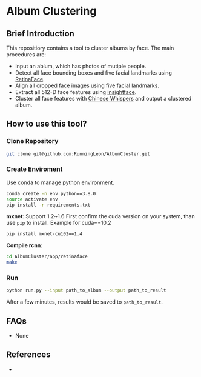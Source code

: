 # Album Clustering

## Brief Introduction

This repositiory contains a tool to cluster albums by face.
The main procedures are:

- Input an ablum, which has photos of mutiple people.
- Detect all face bounding boxes and five facial landmarks using [RetinaFace](https://github.com/deepinsight/insightface/tree/master/detection/RetinaFace).
- Align all cropped face images using five facial landmarks.
- Extract all 512-D face features using [insightface](https://github.com/deepinsight/insightface).
- Cluster all face features with [Chinese Whispers](https://en.wikipedia.org/wiki/Chinese_Whispers_(clustering_method)) and output a clustered album.

## How to use this tool?

### Clone Repository

```bash
git clone git@github.com:RunningLeon/AlbumCluster.git
```

### Create Enviroment

Use conda to manage python environment.

```bash
conda create -n env python==3.8.0
source activate env
pip install -r requirements.txt
```

**mxnet**: Support 1.2~1.6
First confirm the cuda version on your system, than use `pip` to install.
Example for cuda==10.2

```bash
pip install mxnet-cu102==1.4
```

**Compile rcnn**:

```bash
cd AlbumCluster/app/retinaface
make
```

### Run

```bash
python run.py --input path_to_album --output path_to_result
```

After a few minutes, results would be saved to `path_to_result`.

## FAQs

- None

## References

-
